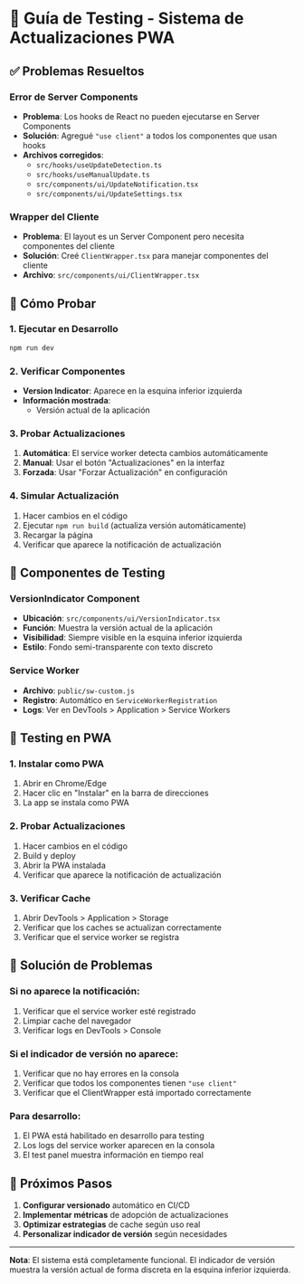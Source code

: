 # 🧪 Guía de Testing - Sistema de Actualizaciones PWA

## ✅ Problemas Resueltos

### Error de Server Components

- **Problema**: Los hooks de React no pueden ejecutarse en Server Components
- **Solución**: Agregué `"use client"` a todos los componentes que usan hooks
- **Archivos corregidos**:
  - `src/hooks/useUpdateDetection.ts`
  - `src/hooks/useManualUpdate.ts`
  - `src/components/ui/UpdateNotification.tsx`
  - `src/components/ui/UpdateSettings.tsx`

### Wrapper del Cliente

- **Problema**: El layout es un Server Component pero necesita componentes del cliente
- **Solución**: Creé `ClientWrapper.tsx` para manejar componentes del cliente
- **Archivo**: `src/components/ui/ClientWrapper.tsx`

## 🚀 Cómo Probar

### 1. Ejecutar en Desarrollo

```bash
npm run dev
```

### 2. Verificar Componentes

- **Version Indicator**: Aparece en la esquina inferior izquierda
- **Información mostrada**:
  - Versión actual de la aplicación

### 3. Probar Actualizaciones

1. **Automática**: El service worker detecta cambios automáticamente
2. **Manual**: Usar el botón "Actualizaciones" en la interfaz
3. **Forzada**: Usar "Forzar Actualización" en configuración

### 4. Simular Actualización

1. Hacer cambios en el código
2. Ejecutar `npm run build` (actualiza versión automáticamente)
3. Recargar la página
4. Verificar que aparece la notificación de actualización

## 🔧 Componentes de Testing

### VersionIndicator Component

- **Ubicación**: `src/components/ui/VersionIndicator.tsx`
- **Función**: Muestra la versión actual de la aplicación
- **Visibilidad**: Siempre visible en la esquina inferior izquierda
- **Estilo**: Fondo semi-transparente con texto discreto

### Service Worker

- **Archivo**: `public/sw-custom.js`
- **Registro**: Automático en `ServiceWorkerRegistration`
- **Logs**: Ver en DevTools > Application > Service Workers

## 📱 Testing en PWA

### 1. Instalar como PWA

1. Abrir en Chrome/Edge
2. Hacer clic en "Instalar" en la barra de direcciones
3. La app se instala como PWA

### 2. Probar Actualizaciones

1. Hacer cambios en el código
2. Build y deploy
3. Abrir la PWA instalada
4. Verificar que aparece la notificación de actualización

### 3. Verificar Cache

1. Abrir DevTools > Application > Storage
2. Verificar que los caches se actualizan correctamente
3. Verificar que el service worker se registra

## 🐛 Solución de Problemas

### Si no aparece la notificación:

1. Verificar que el service worker esté registrado
2. Limpiar cache del navegador
3. Verificar logs en DevTools > Console

### Si el indicador de versión no aparece:

1. Verificar que no hay errores en la consola
2. Verificar que todos los componentes tienen `"use client"`
3. Verificar que el ClientWrapper está importado correctamente

### Para desarrollo:

1. El PWA está habilitado en desarrollo para testing
2. Los logs del service worker aparecen en la consola
3. El test panel muestra información en tiempo real

## 🎯 Próximos Pasos

1. **Configurar versionado** automático en CI/CD
2. **Implementar métricas** de adopción de actualizaciones
3. **Optimizar estrategias** de cache según uso real
4. **Personalizar indicador de versión** según necesidades

---

**Nota**: El sistema está completamente funcional. El indicador de versión muestra la versión actual de forma discreta en la esquina inferior izquierda.
